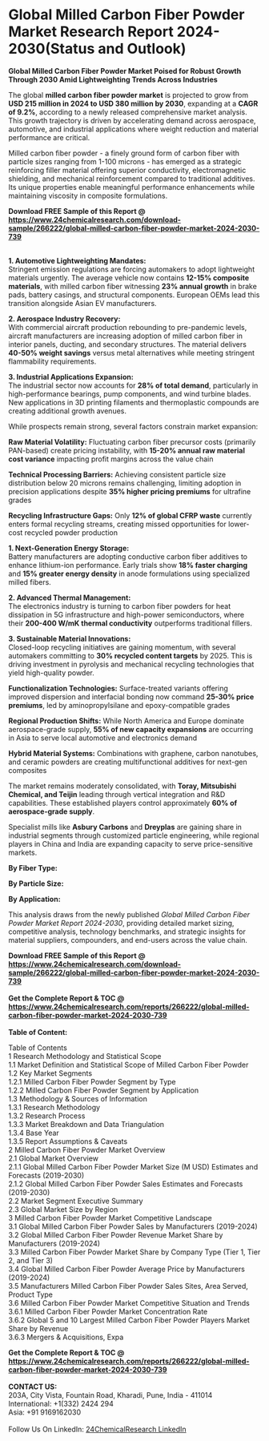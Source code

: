 <h1>Global Milled Carbon Fiber Powder Market Research Report 2024-2030(Status and Outlook)</h1><p><strong>Global Milled Carbon Fiber Powder Market Poised for Robust Growth Through 2030 Amid Lightweighting Trends Across Industries</strong></p><p>The global <strong>milled carbon fiber powder market</strong> is projected to grow from <strong>USD 215 million in 2024 to USD 380 million by 2030</strong>, expanding at a <strong>CAGR of 9.2%</strong>, according to a newly released comprehensive market analysis. This growth trajectory is driven by accelerating demand across aerospace, automotive, and industrial applications where weight reduction and material performance are critical.</p><p>Milled carbon fiber powder - a finely ground form of carbon fiber with particle sizes ranging from 1-100 microns - has emerged as a strategic reinforcing filler material offering superior conductivity, electromagnetic shielding, and mechanical reinforcement compared to traditional additives. Its unique properties enable meaningful performance enhancements while maintaining viscosity in composite formulations.</p><div><b>Download FREE Sample of this Report @ 
            <a href="https://www.24chemicalresearch.com/download-sample/266222/global-milled-carbon-fiber-powder-market-2024-2030-739">
            https://www.24chemicalresearch.com/download-sample/266222/global-milled-carbon-fiber-powder-market-2024-2030-739</a></b></div><br><p><strong>1. Automotive Lightweighting Mandates:</strong><br>
Stringent emission regulations are forcing automakers to adopt lightweight materials urgently. The average vehicle now contains <strong>12-15% composite materials</strong>, with milled carbon fiber witnessing <strong>23% annual growth</strong> in brake pads, battery casings, and structural components. European OEMs lead this transition alongside Asian EV manufacturers.</p><p><strong>2. Aerospace Industry Recovery:</strong><br>
With commercial aircraft production rebounding to pre-pandemic levels, aircraft manufacturers are increasing adoption of milled carbon fiber in interior panels, ducting, and secondary structures. The material delivers <strong>40-50% weight savings</strong> versus metal alternatives while meeting stringent flammability requirements.</p><p><strong>3. Industrial Applications Expansion:</strong><br>
The industrial sector now accounts for <strong>28% of total demand</strong>, particularly in high-performance bearings, pump components, and wind turbine blades. New applications in 3D printing filaments and thermoplastic compounds are creating additional growth avenues.</p><p>While prospects remain strong, several factors constrain market expansion:</p><p><strong>Raw Material Volatility:</strong> Fluctuating carbon fiber precursor costs (primarily PAN-based) create pricing instability, with <strong>15-20% annual raw material cost variance</strong> impacting profit margins across the value chain</p><p><strong>Technical Processing Barriers:</strong> Achieving consistent particle size distribution below 20 microns remains challenging, limiting adoption in precision applications despite <strong>35% higher pricing premiums</strong> for ultrafine grades</p><p><strong>Recycling Infrastructure Gaps:</strong> Only <strong>12% of global CFRP waste</strong> currently enters formal recycling streams, creating missed opportunities for lower-cost recycled powder production<br>
	</p><p><strong>1. Next-Generation Energy Storage:</strong><br>
Battery manufacturers are adopting conductive carbon fiber additives to enhance lithium-ion performance. Early trials show <strong>18% faster charging</strong> and <strong>15% greater energy density</strong> in anode formulations using specialized milled fibers.</p><p><strong>2. Advanced Thermal Management:</strong><br>
The electronics industry is turning to carbon fiber powders for heat dissipation in 5G infrastructure and high-power semiconductors, where their <strong>200-400 W/mK thermal conductivity</strong> outperforms traditional fillers.</p><p><strong>3. Sustainable Material Innovations:</strong><br>
Closed-loop recycling initiatives are gaining momentum, with several automakers committing to <strong>30% recycled content targets</strong> by 2025. This is driving investment in pyrolysis and mechanical recycling technologies that yield high-quality powder.</p><p><strong>Functionalization Technologies:</strong> Surface-treated variants offering improved dispersion and interfacial bonding now command <strong>25-30% price premiums</strong>, led by aminopropylsilane and epoxy-compatible grades</p><p><strong>Regional Production Shifts:</strong> While North America and Europe dominate aerospace-grade supply, <strong>55% of new capacity expansions</strong> are occurring in Asia to serve local automotive and electronics demand</p><p><strong>Hybrid Material Systems:</strong> Combinations with graphene, carbon nanotubes, and ceramic powders are creating multifunctional additives for next-gen composites</p><p>The market remains moderately consolidated, with <strong>Toray, Mitsubishi Chemical, and Teijin</strong> leading through vertical integration and R&amp;D capabilities. These established players control approximately <strong>60% of aerospace-grade supply</strong>.</p><p>Specialist mills like <strong>Asbury Carbons</strong> and <strong>Dreyplas</strong> are gaining share in industrial segments through customized particle engineering, while regional players in China and India are expanding capacity to serve price-sensitive markets.</p><p><strong>By Fiber Type:</strong></p><p><strong>By Particle Size:</strong></p><p><strong>By Application:</strong></p><p>This analysis draws from the newly published <em>Global Milled Carbon Fiber Powder Market Report 2024-2030</em>, providing detailed market sizing, competitive analysis, technology benchmarks, and strategic insights for material suppliers, compounders, and end-users across the value chain.</p><div><b>Download FREE Sample of this Report @ 
            <a href="https://www.24chemicalresearch.com/download-sample/266222/global-milled-carbon-fiber-powder-market-2024-2030-739">
            https://www.24chemicalresearch.com/download-sample/266222/global-milled-carbon-fiber-powder-market-2024-2030-739</a></b></div><br><div><b>Get the Complete Report & TOC @ 
            <a href="https://www.24chemicalresearch.com/reports/266222/global-milled-carbon-fiber-powder-market-2024-2030-739">
            https://www.24chemicalresearch.com/reports/266222/global-milled-carbon-fiber-powder-market-2024-2030-739</a></b></div><br>
            <b>Table of Content:</b><p>Table of Contents<br />
1 Research Methodology and Statistical Scope<br />
1.1 Market Definition and Statistical Scope of Milled Carbon Fiber Powder<br />
1.2 Key Market Segments<br />
1.2.1 Milled Carbon Fiber Powder Segment by Type<br />
1.2.2 Milled Carbon Fiber Powder Segment by Application<br />
1.3 Methodology & Sources of Information<br />
1.3.1 Research Methodology<br />
1.3.2 Research Process<br />
1.3.3 Market Breakdown and Data Triangulation<br />
1.3.4 Base Year<br />
1.3.5 Report Assumptions & Caveats<br />
2 Milled Carbon Fiber Powder Market Overview<br />
2.1 Global Market Overview<br />
2.1.1 Global Milled Carbon Fiber Powder Market Size (M USD) Estimates and Forecasts (2019-2030)<br />
2.1.2 Global Milled Carbon Fiber Powder Sales Estimates and Forecasts (2019-2030)<br />
2.2 Market Segment Executive Summary<br />
2.3 Global Market Size by Region<br />
3 Milled Carbon Fiber Powder Market Competitive Landscape<br />
3.1 Global Milled Carbon Fiber Powder Sales by Manufacturers (2019-2024)<br />
3.2 Global Milled Carbon Fiber Powder Revenue Market Share by Manufacturers (2019-2024)<br />
3.3 Milled Carbon Fiber Powder Market Share by Company Type (Tier 1, Tier 2, and Tier 3)<br />
3.4 Global Milled Carbon Fiber Powder Average Price by Manufacturers (2019-2024)<br />
3.5 Manufacturers Milled Carbon Fiber Powder Sales Sites, Area Served, Product Type<br />
3.6 Milled Carbon Fiber Powder Market Competitive Situation and Trends<br />
3.6.1 Milled Carbon Fiber Powder Market Concentration Rate<br />
3.6.2 Global 5 and 10 Largest Milled Carbon Fiber Powder Players Market Share by Revenue<br />
3.6.3 Mergers & Acquisitions, Expa</p><div><b>Get the Complete Report & TOC @ 
            <a href="https://www.24chemicalresearch.com/reports/266222/global-milled-carbon-fiber-powder-market-2024-2030-739">
            https://www.24chemicalresearch.com/reports/266222/global-milled-carbon-fiber-powder-market-2024-2030-739</a></b></div><br><b>CONTACT US:</b><br>
            203A, City Vista, Fountain Road, Kharadi, Pune, India - 411014<br>
            International: +1(332) 2424 294<br>
            Asia: +91 9169162030 <br><br>
            Follow Us On LinkedIn: <a href="https://www.linkedin.com/company/24chemicalresearch/">24ChemicalResearch LinkedIn</a>